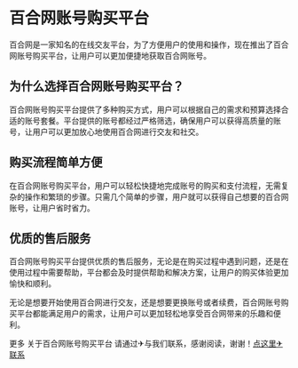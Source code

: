 # 百合网账号购买平台

百合网是一家知名的在线交友平台，为了方便用户的使用和操作，现在推出了百合网账号购买平台，让用户可以更加便捷地获取百合网账号。

## 为什么选择百合网账号购买平台？

百合网账号购买平台提供了多种购买方式，用户可以根据自己的需求和预算选择合适的账号套餐。平台提供的账号都经过严格筛选，确保用户可以获得高质量的账号，让用户可以更加放心地使用百合网进行交友和社交。

## 购买流程简单方便

在百合网账号购买平台，用户可以轻松快捷地完成账号的购买和支付流程，无需复杂的操作和繁琐的步骤。只需几个简单的步骤，用户就可以获得自己想要的百合网账号，让用户省时省力。

## 优质的售后服务

百合网账号购买平台提供优质的售后服务，无论是在购买过程中遇到问题，还是在使用过程中需要帮助，平台都会及时提供帮助和解决方案，让用户的购买体验更加愉快和顺利。

无论是想要开始使用百合网进行交友，还是想要更换账号或者续费，百合网账号购买平台都能满足用户的需求，让用户可以更加轻松地享受百合网带来的乐趣和便利。

更多 关于百合网账号购买平台 请通过✈与我们联系，感谢阅读，谢谢！[点这里✈联系](https://ads.k02.cc)
